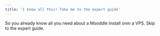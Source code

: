 ```yaml
---
title: 'I know all this! Take me to the expert guide'
---
```


So you already know all you need about a Mooddle Install onm a VPS. Skip to the expert guide.